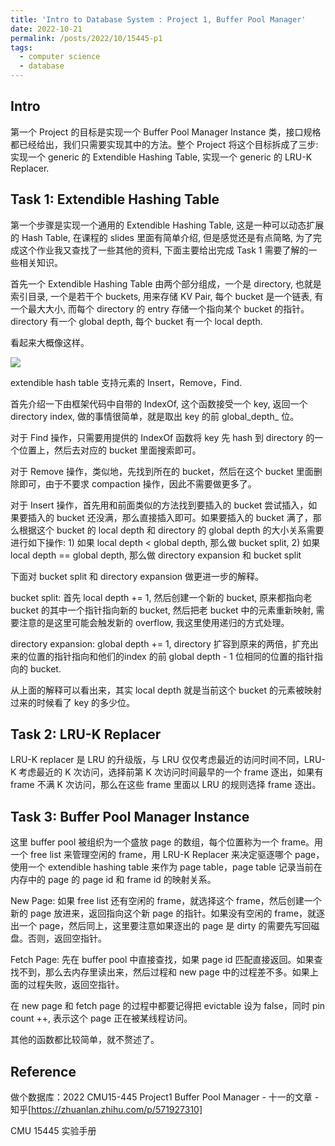 ```yaml
---
title: 'Intro to Database System : Project 1, Buffer Pool Manager'
date: 2022-10-21
permalink: /posts/2022/10/15445-p1
tags:
  - computer science
  - database
---
```

## Intro
第一个 Project 的目标是实现一个 Buffer Pool Manager Instance 类，接口规格都已经给出，我们只需要实现其中的方法。整个 Project 将这个目标拆成了三步: 实现一个 generic 的 Extendible Hashing Table, 实现一个 generic 的 LRU-K Replacer.

## Task 1: Extendible Hashing Table
第一个步骤是实现一个通用的 Extendible Hashing Table, 这是一种可以动态扩展的 Hash Table, 在课程的 slides 里面有简单介绍, 但是感觉还是有点简略, 为了完成这个作业我又查找了一些其他的资料, 下面主要给出完成 Task 1 需要了解的一些相关知识。

首先一个 Extendible Hashing Table 由两个部分组成，一个是 directory, 也就是索引目录, 一个是若干个 buckets, 用来存储 KV Pair, 每个 bucket 是一个链表, 有一个最大大小, 而每个 directory 的 entry 存储一个指向某个 bucket 的指针。directory 有一个 global depth, 每个 bucket 有一个 local depth.

看起来大概像这样。

![](https://github.com/tiebreaker4869/images/blob/main/post/dbp101.jpg?raw=true)

extendible hash table 支持元素的 Insert，Remove，Find.

首先介绍一下由框架代码中自带的 IndexOf, 这个函数接受一个 key, 返回一个 directory index, 做的事情很简单，就是取出 key 的前 global_depth_ 位。

对于 Find 操作，只需要用提供的 IndexOf 函数将 key 先 hash 到 directory 的一个位置上，然后去对应的 bucket 里面搜索即可。

对于 Remove 操作，类似地，先找到所在的 bucket，然后在这个 bucket 里面删除即可，由于不要求 compaction 操作，因此不需要做更多了。

对于 Insert 操作，首先用和前面类似的方法找到要插入的 bucket 尝试插入，如果要插入的 bucket 还没满，那么直接插入即可。如果要插入的 bucket 满了，那么根据这个 bucket 的 local depth 和 directory 的 global depth 的大小关系需要进行如下操作: 1) 如果 local depth < global depth, 那么做 bucket split, 2) 如果 local depth == global depth, 那么做 directory expansion 和 bucket split

下面对 bucket split 和 directory expansion 做更进一步的解释。

bucket split: 首先 local depth += 1, 然后创建一个新的 bucket, 原来都指向老 bucket 的其中一个指针指向新的 bucket, 然后把老 bucket 中的元素重新映射, 需要注意的是这里可能会触发新的 overflow, 我这里使用递归的方式处理。

directory expansion: global depth += 1, directory 扩容到原来的两倍，扩充出来的位置的指针指向和他们的index 的前 global depth - 1 位相同的位置的指针指向的 bucket.

从上面的解释可以看出来，其实 local depth 就是当前这个 bucket 的元素被映射过来的时候看了 key 的多少位。

## Task 2: LRU-K Replacer

LRU-K replacer 是 LRU 的升级版，与 LRU 仅仅考虑最近的访问时间不同，LRU-K 考虑最近的 K 次访问，选择前第 K 次访问时间最早的一个 frame 逐出，如果有 frame 不满 K 次访问，那么在这些 frame 里面以 LRU 的规则选择 frame 逐出。

## Task 3: Buffer Pool Manager Instance
这里 buffer pool 被组织为一个盛放 page 的数组，每个位置称为一个 frame。用一个 free list 来管理空闲的 frame，用 LRU-K Replacer 来决定驱逐哪个 page，使用一个 extendible hashing table 来作为 page table，page table 记录当前在内存中的 page 的 page id 和 frame id 的映射关系。

New Page: 如果 free list 还有空闲的 frame，就选择这个 frame，然后创建一个新的 page 放进来，返回指向这个新 page 的指针。如果没有空闲的 frame，就逐出一个 page，然后同上，这里要注意如果逐出的 page 是 dirty 的需要先写回磁盘。否则，返回空指针。

Fetch Page: 先在 buffer pool 中直接查找，如果 page id 匹配直接返回。如果查找不到，那么去内存里读出来，然后过程和 new page 中的过程差不多。如果上面的过程失败，返回空指针。

在 new page 和 fetch page 的过程中都要记得把 evictable 设为 false，同时 pin count ++, 表示这个 page 正在被某线程访问。

其他的函数都比较简单，就不赘述了。
## Reference

做个数据库：2022 CMU15-445 Project1 Buffer Pool Manager - 十一的文章 - 知乎[https://zhuanlan.zhihu.com/p/571927310]

CMU 15445 实验手册